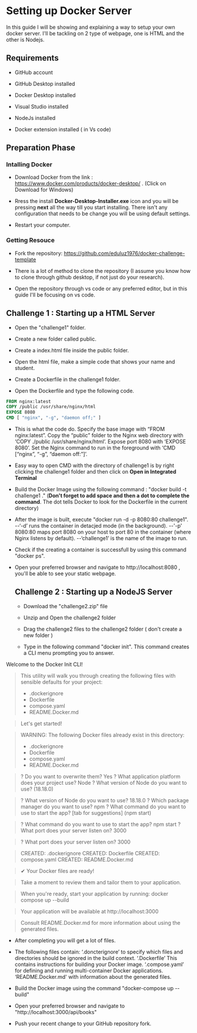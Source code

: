 # Setting up Docker Server

In this guide I will be showing and explaining a way to setup your own docker server. I'll be tackling on 2 type of webpage, one is HTML and the other is Nodejs.

## Requirements

- GitHub account

- GitHub Desktop installed

- Docker Desktop installed

- Visual Studio installed

- NodeJs installed

- Docker extension installed ( in Vs code)

## Preparation Phase

### Intalling Docker

- Download Docker from the link : https://www.docker.com/products/docker-desktop/ .
(Click on Download for Windows)

- Rress the install **Docker-Desktop-Installer.exe** icon and you will be pressing **next** all the way till you start installing. There isn't any configuration that needs to be change you will be using default settings.

- Restart your computer.

### Getting Resouce

- Fork the repository: https://github.com/eduluz1976/docker-challenge-template

- There is a lot of method to clone the repository (I assume you know how to clone through github desktop, if not just do your research).

- Open the repository through vs code or any preferred editor, but in this guide I'll be focusing on vs code.

## Challenge 1 : Starting up a HTML Server

- Open the "challenge1" folder.

- Create a new folder called public.

- Create a index.html file inside the public folder.

- Open the html file, make a simple code that shows your name and student.

- Create a Dockerfile in the challenge1 folder.

- Open the Dockerfile and type the following code.
```Dockerfile
FROM nginx:latest
COPY /public /usr/share/nginx/html
EXPOSE 8080
CMD [ "nginx", "-g", "daemon off;" ]
```
- This is what the code do.
Specify the base image with “FROM nginx:latest”.
Copy the “public” folder to the Nginx web directory with ‘COPY ./public /usr/share/nginx/html’.
Expose port 8080 with ‘EXPOSE 8080’.
Set the Nginx command to run in the foreground with ‘CMD [“nginx”, “-g”, “daemon off:”]’.

- Easy way to open CMD with the directory of challenge1 is by right clicking the challenge1 folder and then click on **Open in  Integrated Terminal**

- Build the Docker Image using the following command : "docker build -t challenge1 ."
  (**Don't forget to add space and then a dot to complete the command**. The dot tells Docker to look for the Dockerfile in the current directory)

- After the image is built, execute "docker run -d -p 8080:80 challenge1".
--‘-d’ runs the container in detacjed mode (in the background).
--'-p' 8080:80 maps port 8080 on your host to port 80 in the container (where Nginx listens by default).
--‘challenge1’ is the name of the image to run.

- Check if the creating a container is successfull by using this command "docker ps".

- Open your preferred browser and navigate to http://localhost:8080 , you'll be able to see your static webpage.

  ## Challenge 2 : Starting up a NodeJS Server

  - Download the "challenge2.zip" file
 
  - Unzip and Open the challenge2 folder
 
  - Drag the challenge2 files to the challenge2 folder ( don't create a new folder )
 
  - Type in the following command "docker init". This command creates a CLI menu prompting you to answer.  

Welcome to the Docker Init CLI!

> This utility will walk you through creating the following files with sensible defaults for your project:
> - .dockerignore
> - Dockerfile
> - compose.yaml
> - README.Docker.md

> Let's get started!

> WARNING: The following Docker files already exist in this directory:
> - .dockerignore
> - Dockerfile
> - compose.yaml
> - README.Docker.md

> ? Do you want to overwrite them? Yes
> ? What application platform does your project use? Node
> ? What version of Node do you want to use? (18.18.0)

> ? What version of Node do you want to use? 18.18.0
> ? Which package manager do you want to use? npm
> ? What command do you want to use to start the app? [tab for suggestions] (npm start)

> ? What command do you want to use to start the app? npm start
> ? What port does your server listen on? 3000

> ? What port does your server listen on? 3000

> CREATED: .dockerignore
> CREATED: Dockerfile
> CREATED: compose.yaml
> CREATED: README.Docker.md

> ✔ Your Docker files are ready!

> Take a moment to review them and tailor them to your application.

> When you're ready, start your application by running: docker compose up --build

> Your application will be available at http://localhost:3000

> Consult README.Docker.md for more information about using the generated files.

- After completing you will get a lot of files.

- The following files contain:
‘.doncterignore’ to specify which files and directories should be ignored in the build context.
‘.Dockerfile’ This contains instructions for building your Docker image.
‘.compose.yaml’ for defining and running multi-container Docker applications.
‘README.Docker.md' with information about the generated files.

- Build the Docker image using the command "docker-compose up --build"
  
- Open your preferred browser and navigate to "http://localhost:3000/api/books"

- Push your recent change to your GitHub repository fork.
